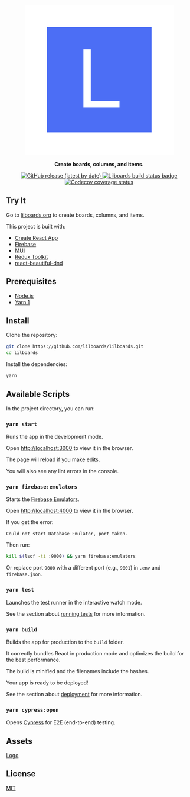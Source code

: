 <div align="center">
  <a href="https://lilboards.org/">
    <img src="public/logo.svg" alt="Lilboards">
  </a>
  <p><strong>Create boards, columns, and items.</strong></p>
  <p>
    <a href="https://github.com/lilboards/lilboards/releases">
      <img alt="GitHub release (latest by date)" src="https://img.shields.io/github/v/release/lilboards/lilboards">
    </a>
    <a href="https://github.com/lilboards/lilboards/actions/workflows/build.yml">
      <img src="https://github.com/lilboards/lilboards/actions/workflows/build.yml/badge.svg" alt="Lilboards build status badge">
    </a>
    <a href="https://codecov.io/gh/lilboards/lilboards">
      <img src="https://codecov.io/gh/lilboards/lilboards/branch/master/graph/badge.svg?token=G6U7W4ZJUN" alt="Codecov coverage status">
    </a>
  </p>
</div>

## Try It

Go to [lilboards.org](https://lilboards.org/) to create boards, columns, and items.

This project is built with:

- [Create React App](https://create-react-app.dev/)
- [Firebase](https://firebase.google.com/)
- [MUI](https://mui.com/)
- [Redux Toolkit](https://redux-toolkit.js.org/)
- [react-beautiful-dnd](https://github.com/atlassian/react-beautiful-dnd)

## Prerequisites

- [Node.js](https://nodejs.org/)
- [Yarn 1](https://classic.yarnpkg.com/)

## Install

Clone the repository:

```sh
git clone https://github.com/lilboards/lilboards.git
cd lilboards
```

Install the dependencies:

```sh
yarn
```

## Available Scripts

In the project directory, you can run:

### `yarn start`

Runs the app in the development mode.

Open [http://localhost:3000](http://localhost:3000) to view it in the browser.

The page will reload if you make edits.

You will also see any lint errors in the console.

### `yarn firebase:emulators`

Starts the [Firebase Emulators](https://firebase.google.com/docs/rules/emulator-setup).

Open [http://localhost:4000](http://localhost:4000) to view it in the browser.

If you get the error:

```
Could not start Database Emulator, port taken.
```

Then run:

```sh
kill $(lsof -ti :9000) && yarn firebase:emulators
```

Or replace port `9000` with a different port (e.g., `9001`) in `.env` and `firebase.json`.

### `yarn test`

Launches the test runner in the interactive watch mode.

See the section about [running tests](https://facebook.github.io/create-react-app/docs/running-tests) for more information.

### `yarn build`

Builds the app for production to the `build` folder.

It correctly bundles React in production mode and optimizes the build for the best performance.

The build is minified and the filenames include the hashes.

Your app is ready to be deployed!

See the section about [deployment](https://facebook.github.io/create-react-app/docs/deployment) for more information.

### `yarn cypress:open`

Opens [Cypress](https://www.cypress.io/) for E2E (end-to-end) testing.

## Assets

[Logo](https://excalidraw.com/#json=5123776568098816,InQI3in09fDMlrMULQDmSQ)

## License

[MIT](LICENSE)
